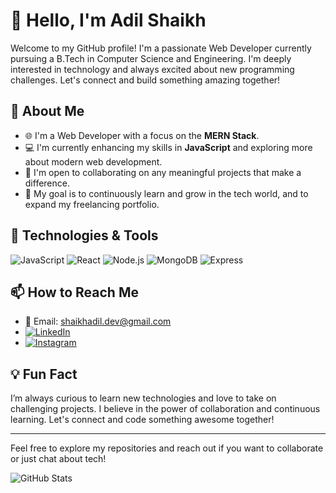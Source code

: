 # 👋 Hello, I'm Adil Shaikh

Welcome to my GitHub profile! I'm a passionate Web Developer currently pursuing a B.Tech in Computer Science and Engineering. I'm deeply interested in technology and always excited about new programming challenges. Let's connect and build something amazing together!

## 🚀 About Me
- 🌐 I'm a Web Developer with a focus on the **MERN Stack**.
- 💻 I'm currently enhancing my skills in **JavaScript** and exploring more about modern web development.
- 🤝 I'm open to collaborating on any meaningful projects that make a difference.
- 🎯 My goal is to continuously learn and grow in the tech world, and to expand my freelancing portfolio.

## 🔧 Technologies & Tools
![JavaScript](https://img.shields.io/badge/-JavaScript-F7DF1E?logo=javascript&logoColor=black&style=for-the-badge)
![React](https://img.shields.io/badge/-React-61DAFB?logo=react&logoColor=black&style=for-the-badge)
![Node.js](https://img.shields.io/badge/-Node.js-339933?logo=node.js&logoColor=white&style=for-the-badge)
![MongoDB](https://img.shields.io/badge/-MongoDB-47A248?logo=mongodb&logoColor=white&style=for-the-badge)
![Express](https://img.shields.io/badge/-Express-000000?logo=express&logoColor=white&style=for-the-badge)

## 📫 How to Reach Me
- 📧 Email: [shaikhadil.dev@gmail.com](mailto:shaikhadil.dev@gmail.com)
- [![LinkedIn](https://img.shields.io/badge/-LinkedIn-0A66C2?logo=linkedin&logoColor=white&style=for-the-badge)](https://www.linkedin.com/in/developeradil)
- [![Instagram](https://img.shields.io/badge/-Instagram-E4405F?logo=instagram&logoColor=white&style=for-the-badge)](https://www.instagram.com/shaikhadil_107)

## 💡 Fun Fact
I’m always curious to learn new technologies and love to take on challenging projects. I believe in the power of collaboration and continuous learning. Let's connect and code something awesome together!

---

Feel free to explore my repositories and reach out if you want to collaborate or just chat about tech!

![GitHub Stats](https://github-readme-stats.vercel.app/api?username=AdilShaikh-Developer&show_icons=true&theme=radical)

